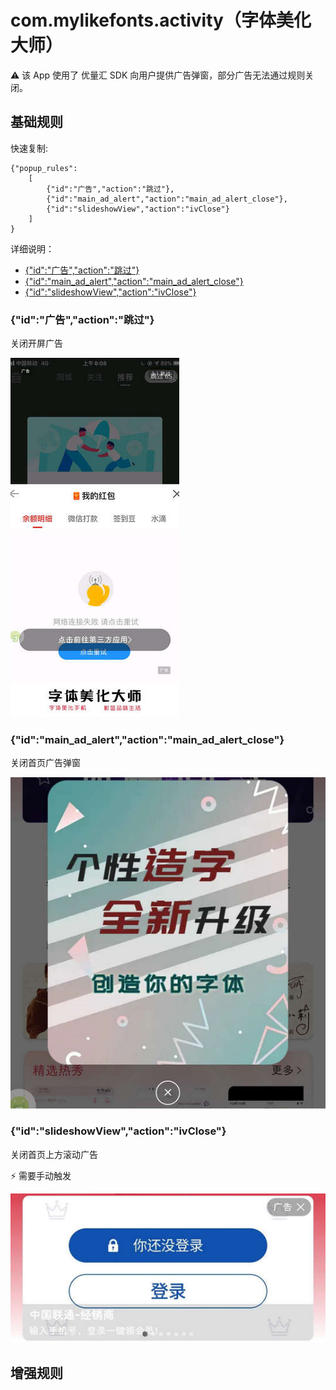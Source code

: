 # com.mylikefonts.activity（字体美化大师）

⚠ 该 App 使用了 优量汇 SDK 向用户提供广告弹窗，部分广告无法通过规则关闭。

## 基础规则

快速复制:
```
{"popup_rules":
    [
        {"id":"广告","action":"跳过"},
        {"id":"main_ad_alert","action":"main_ad_alert_close"},
        {"id":"slideshowView","action":"ivClose"}
    ]
}
```
详细说明：
- [{"id":"广告","action":"跳过"}](#id广告action跳过)
- [{"id":"main_ad_alert","action":"main_ad_alert_close"}](#idmain_ad_alertactionmain_ad_alert_close)
- [{"id":"slideshowView","action":"ivClose"}](#idslideshowviewactionivclose)

### {"id":"广告","action":"跳过"}
关闭开屏广告

![](./assets/开屏广告.jpg)

### {"id":"main_ad_alert","action":"main_ad_alert_close"}
关闭首页广告弹窗

![](./assets/关闭首页广告弹窗.jpg)

### {"id":"slideshowView","action":"ivClose"}
关闭首页上方滚动广告

⚡ 需要手动触发

![](./assets/首页上方滚动广告.jpg)

## 增强规则

